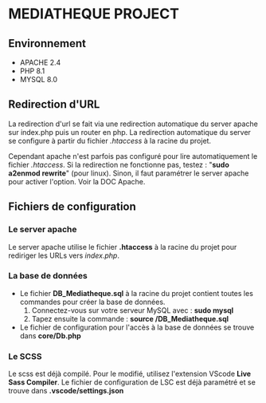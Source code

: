# MEDIATHEQUE PROJECT

## Environnement

<ul>
    <li>APACHE 2.4</li>
    <li>PHP 8.1</li>
    <li>MYSQL 8.0</li>
</ul>

## Redirection d'URL

La redirection d'url se fait via une redirection automatique du server apache sur index.php puis un router en php. La redirection automatique du server se configure à partir du fichier <em>.htaccess</em> à la racine du projet.

Cependant apache n'est parfois pas configuré pour lire automatiquement le fichier <em>.htaccess</em>. Si la redirection ne fonctionne pas, testez : "<b>sudo a2enmod rewrite</b>" (pour linux).
Sinon, il faut paramétrer le server apache pour activer l'option. Voir la DOC Apache.

## Fichiers de configuration

### Le server apache

Le server apache utilise le fichier <b>.htaccess</b> à la racine du projet pour rediriger les URLs vers <em>index.php</em>.

### La base de données

<ul>
    <li>
    Le fichier <b>DB_Mediatheque.sql</b> à la racine du projet contient toutes les commandes pour créer la base de données.</br>
    <ol>
        <li>
        Connectez-vous sur votre serveur MySQL avec : <b>sudo mysql</b>
        </li>
        <li>
        Tapez ensuite la commande : <b>source <adresse du fichier>/DB_Mediatheque.sql</b>
        </li>
    </ol>
    </li>
    <li>
    Le fichier de configuration pour l'accès à la base de données se trouve dans <b>core/Db.php</b>
    </li>
</ul>

### Le SCSS

Le scss est déjà compilé. Pour le modifié, utilisez l'extension VScode <b>Live Sass Compiler</b>. Le fichier de configuration de LSC est déjà paramétré et se trouve dans <b>.vscode/settings.json</b>
